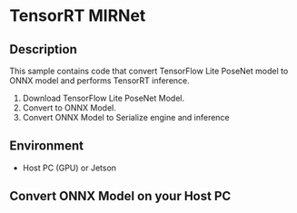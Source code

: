 # TensorRT MIRNet

## Description
This sample contains code that convert TensorFlow Lite PoseNet model to ONNX model and performs TensorRT inference.
1. Download TensorFlow Lite PoseNet Model.
2. Convert to ONNX Model.
3. Convert ONNX Model to Serialize engine and inference

## Environment
- Host PC (GPU) or Jetson

## Convert ONNX Model on your Host PC